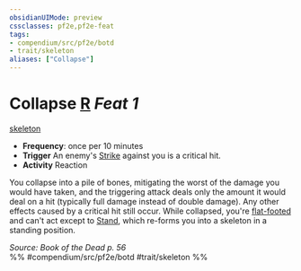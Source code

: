 ```yaml
---
obsidianUIMode: preview
cssclasses: pf2e,pf2e-feat
tags:
- compendium/src/pf2e/botd
- trait/skeleton
aliases: ["Collapse"]
---
```

# Collapse  [R](rules/core-rulebook/chapter-9-playing-the-game.md#Actions "Reaction") *Feat 1*  
[skeleton](rules/traits/skeleton-b1.md "Skeleton Ancestry & Heritage Trait")  

- **Frequency**: once per 10 minutes
- **Trigger** An enemy's [Strike](rules/actions/strike.md) against you is a critical hit.
- **Activity** Reaction

You collapse into a pile of bones, mitigating the worst of the damage you would have taken, and the triggering attack deals only the amount it would deal on a hit (typically full damage instead of double damage). Any other effects caused by a critical hit still occur. While collapsed, you're [flat-footed](rules/conditions.md#Flat-footed) and can't act except to [Stand](rules/actions/stand.md), which re-forms you into a skeleton in a standing position.

*Source: Book of the Dead p. 56*  
%% #compendium/src/pf2e/botd #trait/skeleton %%